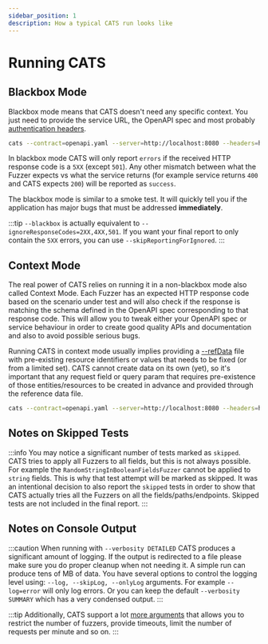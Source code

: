 ```yaml
---
sidebar_position: 1
description: How a typical CATS run looks like
---
```


# Running CATS

## Blackbox Mode

Blackbox mode means that CATS doesn't need any specific context. You just need to provide the service URL, the OpenAPI spec and most probably [authentication headers](headers-file).

```bash
cats --contract=openapi.yaml --server=http://localhost:8080 --headers=headers.yml --blackbox
```

In blackbox mode CATS will only report `errors` if the received HTTP response code is a `5XX` (except `501`).
Any other mismatch between what the Fuzzer expects vs what the service returns (for example service returns `400` and CATS expects `200`) will be reported as `success`.

The blackbox mode is similar to a smoke test. It will quickly tell you if the application has major bugs that must be addressed **immediately**.

:::tip
`--blackbox` is actually equivalent to `--ignoreResponseCodes=2XX,4XX,501`. If you want your final report to only contain the `5XX` errors, you can use `--skipReportingForIgnored`.
:::

## Context Mode

The real power of CATS relies on running it in a non-blackbox mode also called Context Mode.
Each Fuzzer has an expected HTTP response code based on the scenario under test and will also check if the response is matching the schema defined in the OpenAPI spec corresponding to that response code.
This will allow you to tweak either your OpenAPI spec or service behaviour in order to create good quality APIs and documentation and also to avoid possible serious bugs.

Running CATS in context mode usually implies providing a [--refData](reference-data-file) file with pre-existing resource identifiers or values that needs to be fixed (or from a limited set).
CATS cannot create data on its own (yet), so it's important that any request field or query param that requires pre-existence of those entities/resources to be created in advance and provided through the reference data file.

```bash
cats --contract=openapi.yaml --server=http://localhost:8080 --headers=headers.yml --refData=referenceData.yml
```

## Notes on Skipped Tests
:::info
You may notice a significant number of tests marked as `skipped`. CATS tries to apply all Fuzzers to all fields, but this is not always possible.
For example the `RandomStringInBooleanFieldsFuzzer` cannot be applied to `string` fields. This is why that test attempt will be marked as skipped.
It was an intentional decision to also report the `skipped` tests in order to show that CATS actually tries all the Fuzzers on all the fields/paths/endpoints.
Skipped tests are not included in the final report.
:::

## Notes on Console Output
:::caution
When running with `--verbosity DETAILED` CATS produces a significant amount of logging.
If the output is redirected to a file please make sure you do proper cleanup when not needing it.
A simple run can produce tens of MB of data. 
You have several options to control the logging level using: `--log, --skipLog, --onlyLog` arguments. 
For example `--log=error` will only log errors. Or you can keep the default `--verbosity SUMMARY` which has a very condensed output. 
:::

:::tip
Additionally, CATS support a lot [more arguments](/docs/commands-and-arguments/arguments) that allows you to restrict the number of fuzzers, provide timeouts, limit the number of requests per minute and so on.
:::